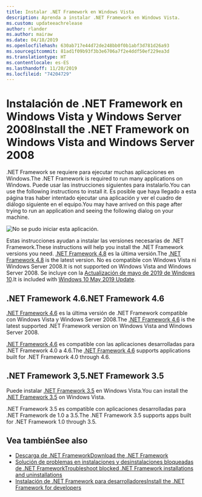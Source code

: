 ```yaml
---
title: Instalar .NET Framework en Windows Vista
description: Aprenda a instalar .NET Framework en Windows Vista.
ms.custom: updateeachrelease
author: rlander
ms.author: mairaw
ms.date: 04/18/2019
ms.openlocfilehash: 630ab717e44d72de248bb0f0b1abf3d781d26a93
ms.sourcegitcommit: 81ad1f09b93f3b3e6706a7f2e4ddf50ef229ea3d
ms.translationtype: HT
ms.contentlocale: es-ES
ms.lasthandoff: 11/20/2019
ms.locfileid: "74204729"
---
```

# <a name="install-the-net-framework-on-windows-vista-and-windows-server-2008"></a><span data-ttu-id="5ff94-103">Instalación de .NET Framework en Windows Vista y Windows Server 2008</span><span class="sxs-lookup"><span data-stu-id="5ff94-103">Install the .NET Framework on Windows Vista and Windows Server 2008</span></span>

<span data-ttu-id="5ff94-104">.NET Framework se requiere para ejecutar muchas aplicaciones en Windows.</span><span class="sxs-lookup"><span data-stu-id="5ff94-104">The .NET Framework is required to run many applications on Windows.</span></span> <span data-ttu-id="5ff94-105">Puede usar las instrucciones siguientes para instalarlo.</span><span class="sxs-lookup"><span data-stu-id="5ff94-105">You can use the following instructions to install it.</span></span> <span data-ttu-id="5ff94-106">Es posible que haya llegado a esta página tras haber intentado ejecutar una aplicación y ver el cuadro de diálogo siguiente en el equipo.</span><span class="sxs-lookup"><span data-stu-id="5ff94-106">You may have arrived on this page after trying to run an application and seeing the following dialog on your machine.</span></span>

![No se pudo iniciar esta aplicación.](./media/this-application-could-not-be-started.png)

<span data-ttu-id="5ff94-108">Estas instrucciones ayudan a instalar las versiones necesarias de .NET Framework.</span><span class="sxs-lookup"><span data-stu-id="5ff94-108">These instructions will help you install the .NET Framework versions you need.</span></span> <span data-ttu-id="5ff94-109">[.NET Framework 4.8](https://github.com/Microsoft/dotnet/tree/master/releases/net48) es la última versión.</span><span class="sxs-lookup"><span data-stu-id="5ff94-109">The [.NET Framework 4.8](https://github.com/Microsoft/dotnet/tree/master/releases/net48) is the latest version.</span></span> <span data-ttu-id="5ff94-110">No es compatible con Windows Vista ni Windows Server 2008.</span><span class="sxs-lookup"><span data-stu-id="5ff94-110">It is not supported on Windows Vista and Windows Server 2008.</span></span> <span data-ttu-id="5ff94-111">Se incluye con la [Actualización de mayo de 2019 de Windows 10](https://support.microsoft.com/help/4028685/windows-10-get-the-update).</span><span class="sxs-lookup"><span data-stu-id="5ff94-111">It is included with [Windows 10 May 2019 Update](https://support.microsoft.com/help/4028685/windows-10-get-the-update).</span></span>

## <a name="net-framework-46"></a><span data-ttu-id="5ff94-112">.NET Framework 4.6</span><span class="sxs-lookup"><span data-stu-id="5ff94-112">.NET Framework 4.6</span></span>

<span data-ttu-id="5ff94-113">[.NET Framework 4.6](https://www.microsoft.com/download/details.aspx?id=48130&e6b34bbe-475b-1abd-2c51-b5034bcdd6d2=True) es la última versión de .NET Framework compatible con Windows Vista y Windows Server 2008.</span><span class="sxs-lookup"><span data-stu-id="5ff94-113">The [.NET Framework 4.6](https://www.microsoft.com/download/details.aspx?id=48130&e6b34bbe-475b-1abd-2c51-b5034bcdd6d2=True) is the latest supported .NET Framework version on Windows Vista and Windows Server 2008.</span></span>

<span data-ttu-id="5ff94-114">[.NET Framework 4.6](https://www.microsoft.com/download/details.aspx?id=48130&e6b34bbe-475b-1abd-2c51-b5034bcdd6d2=True) es compatible con las aplicaciones desarrolladas para .NET Framework 4.0 a 4.6.</span><span class="sxs-lookup"><span data-stu-id="5ff94-114">The [.NET Framework 4.6](https://www.microsoft.com/download/details.aspx?id=48130&e6b34bbe-475b-1abd-2c51-b5034bcdd6d2=True) supports applications built for .NET Framework 4.0 through 4.6.</span></span>

## <a name="net-framework-35"></a><span data-ttu-id="5ff94-115">.NET Framework 3,5</span><span class="sxs-lookup"><span data-stu-id="5ff94-115">.NET Framework 3.5</span></span>

<span data-ttu-id="5ff94-116">Puede instalar [.NET Framework 3.5](https://dotnet.microsoft.com/download/dotnet-framework/net35-sp1) en Windows Vista.</span><span class="sxs-lookup"><span data-stu-id="5ff94-116">You can install the [.NET Framework 3.5](https://dotnet.microsoft.com/download/dotnet-framework/net35-sp1) on Windows Vista.</span></span>

<span data-ttu-id="5ff94-117">.NET Framework 3.5 es compatible con aplicaciones desarrolladas para .NET Framework de 1.0 a 3.5.</span><span class="sxs-lookup"><span data-stu-id="5ff94-117">The .NET Framework 3.5 supports apps built for .NET Framework 1.0 through 3.5.</span></span>

## <a name="see-also"></a><span data-ttu-id="5ff94-118">Vea también</span><span class="sxs-lookup"><span data-stu-id="5ff94-118">See also</span></span>

- [<span data-ttu-id="5ff94-119">Descarga de .NET Framework</span><span class="sxs-lookup"><span data-stu-id="5ff94-119">Download the .NET Framework</span></span>](https://dotnet.microsoft.com/download)
- [<span data-ttu-id="5ff94-120">Solución de problemas en instalaciones y desinstalaciones bloqueadas de .NET Framework</span><span class="sxs-lookup"><span data-stu-id="5ff94-120">Troubleshoot blocked .NET Framework installations and uninstallations</span></span>](troubleshoot-blocked-installations-and-uninstallations.md)
- [<span data-ttu-id="5ff94-121">Instalación de .NET Framework para desarrolladores</span><span class="sxs-lookup"><span data-stu-id="5ff94-121">Install the .NET Framework for developers</span></span>](guide-for-developers.md)
